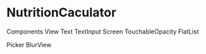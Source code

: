 # NutritionCaculator

Components
View
Text
TextInput
Screen
TouchableOpacity
FlatList

Picker
BlurView